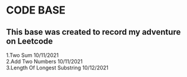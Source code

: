 # CODE BASE
## This base was created to record my adventure on Leetcode
1.Two Sum  10/11/2021  
2.Add Two Numbers 10/11/2021  
3.Length Of Longest Substring 10/12/2021  
